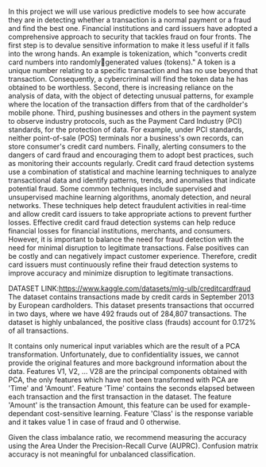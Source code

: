In this project we will use various predictive models to see how accurate they are in detecting whether a transaction is a 
normal payment or a fraud and find the best one. Financial institutions and card issuers have adopted a comprehensive 
approach to security that tackles fraud on four fronts. The first step is to devalue sensitive information to make it less 
useful if it falls into the wrong hands. An example is tokenization, which "converts credit card numbers into randomlygenerated values (tokens)." A token is a unique number relating to a specific transaction and has no use beyond that 
transaction. Consequently, a cybercriminal will find the token data he has obtained to be worthless. Second, there is 
increasing reliance on the analysis of data, with the object of detecting unusual patterns, for example where the location 
of the transaction differs from that of the cardholder's mobile phone. Third, pushing businesses and others in the 
payment system to observe industry protocols, such as the Payment Card Industry (PCI) standards, for the protection of 
data. For example, under PCI standards, neither point-of-sale (POS) terminals nor a business's own records, can store 
consumer's credit card numbers. Finally, alerting consumers to the dangers of card fraud and encouraging them to 
adopt best practices, such as monitoring their accounts regularly. Credit card fraud detection systems use a combination 
of statistical and machine learning techniques to analyze transactional data and identify patterns, trends, and anomalies 
that indicate potential fraud. Some common techniques include supervised and unsupervised machine learning 
algorithms, anomaly detection, and neural networks. These techniques help detect fraudulent activities in real-time and 
allow credit card issuers to take appropriate actions to prevent further losses. Effective credit card fraud detection 
systems can help reduce financial losses for financial institutions, merchants, and consumers. However, it is important to 
balance the need for fraud detection with the need for minimal disruption to legitimate transactions. False positives can 
be costly and can negatively impact customer experience. Therefore, credit card issuers must continuously refine their 
fraud detection systems to improve accuracy and minimize disruption to legitimate transactions.

DATASET LINK:https://www.kaggle.com/datasets/mlg-ulb/creditcardfraud
The dataset contains transactions made by credit cards in September 2013 by European cardholders.
This dataset presents transactions that occurred in two days, where we have 492 frauds out of 284,807 transactions. The dataset is highly unbalanced, the positive class (frauds) account for 0.172% of all transactions.

It contains only numerical input variables which are the result of a PCA transformation. Unfortunately, due to confidentiality issues, we cannot provide the original features and more background information about the data. Features V1, V2, … V28 are the principal components obtained with PCA, the only features which have not been transformed with PCA are 'Time' and 'Amount'. Feature 'Time' contains the seconds elapsed between each transaction and the first transaction in the dataset. The feature 'Amount' is the transaction Amount, this feature can be used for example-dependant cost-sensitive learning. Feature 'Class' is the response variable and it takes value 1 in case of fraud and 0 otherwise.

Given the class imbalance ratio, we recommend measuring the accuracy using the Area Under the Precision-Recall Curve (AUPRC). Confusion matrix accuracy is not meaningful for unbalanced classification.

